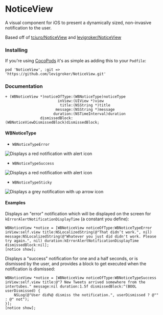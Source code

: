 NoticeView
==========
A visual component for iOS to present a dynamically sized, non-invasive notification to the user.

Based off of [tciuro/NoticeView](https://github.com/tciuro/NoticeView) and [levigroker/NoticeView](https://github.com/levigroker/NoticeView)

### Installing

If you're using [CocoPods](http://cocopods.org) it's as simple as adding this to your `Podfile`:

	pod 'NoticeView', :git => 'https://github.com/levigroker/NoticeView.git'

### Documentation

	+ (WBNoticeView *)noticeOfType:(WBNoticeType)noticeType
							inView:(UIView *)view
							 title:(NSString *)title
						   message:(NSString *)message
						  duration:(NSTimeInterval)duration
					dismissedBlock:(WBNoticeViewDismissedBlock)dismissedBlock;

#### WBNoticeType

* `WBNoticeTypeError`

![Displays a red notification with alert icon](https://github.com/levigroker/NoticeView/blob/master/Screenshots/WBNoticeTypeError.png?raw=true "Displays a red notification with alert icon")

* `WBNoticeTypeSuccess`

![Displays a red notification with alert icon](https://github.com/levigroker/NoticeView/blob/master/Screenshots/WBNoticeTypeSuccess.png?raw=true "Displays a blue notification with checkmark icon")

* `WBNoticeTypeSticky`

![Displays a grey notification with up arrow icon](https://github.com/levigroker/NoticeView/blob/master/Screenshots/WBNoticeTypeSticky.png?raw=true "Displays a grey notification with up arrow icon")

#### Examples

Displays an "error" notification which will be displayed on the screen for
`kErrorAlertNotificationDisplayTime` (a constant you define):

	WBNoticeView *notice = [WBNoticeView noticeOfType:WBNoticeTypeError inView:self.view title:NSLocalizedString(@"That didn’t work.", nil) message:NSLocalizedString(@"Whatever you just did didn't work. Please try again.", nil) duration:kErrorAlertNotificationDisplayTime dismissedBlock:nil];
	[notice show];

Displays a "success" notification for one and a half seconds, or is dismissed by the user,
and provides a block to get executed when the notification is dismissed:

    WBNoticeView *notice = [WBNoticeView noticeOfType:WBNoticeTypeSuccess inView:self.view title:@"7 New Tweets arrived somewhere from the intertubes." message:nil duration:1.5f dismissedBlock:^(BOOL userDismissed) {
        NSLog(@"User did%@ dismiss the notification.", userDismissed ? @"" : @" not");
    }];
    [notice show];
